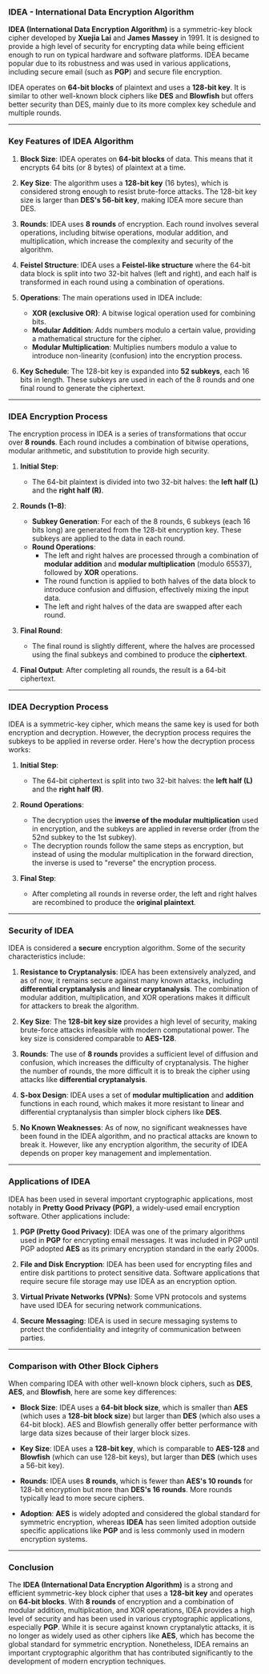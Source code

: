 ### **IDEA - International Data Encryption Algorithm**

**IDEA (International Data Encryption Algorithm)** is a symmetric-key block cipher developed by **Xuejia Lai** and **James Massey** in 1991. It is designed to provide a high level of security for encrypting data while being efficient enough to run on typical hardware and software platforms. IDEA became popular due to its robustness and was used in various applications, including secure email (such as **PGP**) and secure file encryption.

IDEA operates on **64-bit blocks** of plaintext and uses a **128-bit key**. It is similar to other well-known block ciphers like **DES** and **Blowfish** but offers better security than DES, mainly due to its more complex key schedule and multiple rounds.

---

### **Key Features of IDEA Algorithm**

1. **Block Size**: IDEA operates on **64-bit blocks** of data. This means that it encrypts 64 bits (or 8 bytes) of plaintext at a time.
   
2. **Key Size**: The algorithm uses a **128-bit key** (16 bytes), which is considered strong enough to resist brute-force attacks. The 128-bit key size is larger than **DES's 56-bit key**, making IDEA more secure than DES.

3. **Rounds**: IDEA uses **8 rounds** of encryption. Each round involves several operations, including bitwise operations, modular addition, and multiplication, which increase the complexity and security of the algorithm.

4. **Feistel Structure**: IDEA uses a **Feistel-like structure** where the 64-bit data block is split into two 32-bit halves (left and right), and each half is transformed in each round using a combination of operations.

5. **Operations**: The main operations used in IDEA include:
   - **XOR (exclusive OR)**: A bitwise logical operation used for combining bits.
   - **Modular Addition**: Adds numbers modulo a certain value, providing a mathematical structure for the cipher.
   - **Modular Multiplication**: Multiplies numbers modulo a value to introduce non-linearity (confusion) into the encryption process.
   
6. **Key Schedule**: The 128-bit key is expanded into **52 subkeys**, each 16 bits in length. These subkeys are used in each of the 8 rounds and one final round to generate the ciphertext.

---

### **IDEA Encryption Process**

The encryption process in IDEA is a series of transformations that occur over **8 rounds**. Each round includes a combination of bitwise operations, modular arithmetic, and substitution to provide high security.

1. **Initial Step**: 
   - The 64-bit plaintext is divided into two 32-bit halves: the **left half (L)** and the **right half (R)**.

2. **Rounds (1–8)**:
   - **Subkey Generation**: For each of the 8 rounds, 6 subkeys (each 16 bits long) are generated from the 128-bit encryption key. These subkeys are applied to the data in each round.
   - **Round Operations**: 
     - The left and right halves are processed through a combination of **modular addition** and **modular multiplication** (modulo 65537), followed by **XOR** operations.
     - The round function is applied to both halves of the data block to introduce confusion and diffusion, effectively mixing the input data.
     - The left and right halves of the data are swapped after each round.

3. **Final Round**: 
   - The final round is slightly different, where the halves are processed using the final subkeys and combined to produce the **ciphertext**.

4. **Final Output**: After completing all rounds, the result is a 64-bit ciphertext.

---

### **IDEA Decryption Process**

IDEA is a symmetric-key cipher, which means the same key is used for both encryption and decryption. However, the decryption process requires the subkeys to be applied in reverse order. Here's how the decryption process works:

1. **Initial Step**: 
   - The 64-bit ciphertext is split into two 32-bit halves: the **left half (L)** and the **right half (R)**.
   
2. **Round Operations**:
   - The decryption uses the **inverse of the modular multiplication** used in encryption, and the subkeys are applied in reverse order (from the 52nd subkey to the 1st subkey).
   - The decryption rounds follow the same steps as encryption, but instead of using the modular multiplication in the forward direction, the inverse is used to "reverse" the encryption process.

3. **Final Step**: 
   - After completing all rounds in reverse order, the left and right halves are recombined to produce the **original plaintext**.

---

### **Security of IDEA**

IDEA is considered a **secure** encryption algorithm. Some of the security characteristics include:

1. **Resistance to Cryptanalysis**: IDEA has been extensively analyzed, and as of now, it remains secure against many known attacks, including **differential cryptanalysis** and **linear cryptanalysis**. The combination of modular addition, multiplication, and XOR operations makes it difficult for attackers to break the algorithm.

2. **Key Size**: The **128-bit key size** provides a high level of security, making brute-force attacks infeasible with modern computational power. The key size is considered comparable to **AES-128**.

3. **Rounds**: The use of **8 rounds** provides a sufficient level of diffusion and confusion, which increases the difficulty of cryptanalysis. The higher the number of rounds, the more difficult it is to break the cipher using attacks like **differential cryptanalysis**.

4. **S-box Design**: IDEA uses a set of **modular multiplication** and **addition** functions in each round, which makes it more resistant to linear and differential cryptanalysis than simpler block ciphers like **DES**.

5. **No Known Weaknesses**: As of now, no significant weaknesses have been found in the IDEA algorithm, and no practical attacks are known to break it. However, like any encryption algorithm, the security of IDEA depends on proper key management and implementation.

---

### **Applications of IDEA**

IDEA has been used in several important cryptographic applications, most notably in **Pretty Good Privacy (PGP)**, a widely-used email encryption software. Other applications include:

1. **PGP (Pretty Good Privacy)**: IDEA was one of the primary algorithms used in **PGP** for encrypting email messages. It was included in PGP until PGP adopted **AES** as its primary encryption standard in the early 2000s.
   
2. **File and Disk Encryption**: IDEA has been used for encrypting files and entire disk partitions to protect sensitive data. Software applications that require secure file storage may use IDEA as an encryption option.

3. **Virtual Private Networks (VPNs)**: Some VPN protocols and systems have used IDEA for securing network communications.

4. **Secure Messaging**: IDEA is used in secure messaging systems to protect the confidentiality and integrity of communication between parties.

---

### **Comparison with Other Block Ciphers**

When comparing IDEA with other well-known block ciphers, such as **DES**, **AES**, and **Blowfish**, here are some key differences:

- **Block Size**: IDEA uses a **64-bit block size**, which is smaller than **AES** (which uses a **128-bit block size**) but larger than **DES** (which also uses a 64-bit block). AES and Blowfish generally offer better performance with large data sizes because of their larger block sizes.
  
- **Key Size**: IDEA uses a **128-bit key**, which is comparable to **AES-128** and **Blowfish** (which can use 128-bit keys), but larger than **DES** (which uses a 56-bit key).

- **Rounds**: IDEA uses **8 rounds**, which is fewer than **AES's 10 rounds** for 128-bit encryption but more than **DES's 16 rounds**. More rounds typically lead to more secure ciphers.

- **Adoption**: **AES** is widely adopted and considered the global standard for symmetric encryption, whereas **IDEA** has seen limited adoption outside specific applications like **PGP** and is less commonly used in modern encryption systems.

---

### **Conclusion**

The **IDEA (International Data Encryption Algorithm)** is a strong and efficient symmetric-key block cipher that uses a **128-bit key** and operates on **64-bit blocks**. With **8 rounds** of encryption and a combination of modular addition, multiplication, and XOR operations, IDEA provides a high level of security and has been used in various cryptographic applications, especially **PGP**. While it is secure against known cryptanalytic attacks, it is no longer as widely used as other ciphers like **AES**, which has become the global standard for symmetric encryption. Nonetheless, IDEA remains an important cryptographic algorithm that has contributed significantly to the development of modern encryption techniques.
